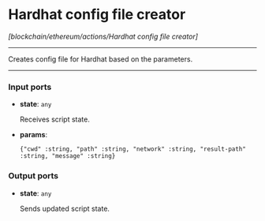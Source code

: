 # Hardhat config file creator

_[blockchain/ethereum/actions/Hardhat config file creator]_

---

Creates config file for Hardhat based on the parameters.  

---

### Input ports

* __state__: ` any `

    Receives script state.


* __params__: 
    ```
    {"cwd" :string, "path" :string, "network" :string, "result-path" :string, "message" :string}
    ```

### Output ports

* __state__: ` any `

    Sends updated script state.


